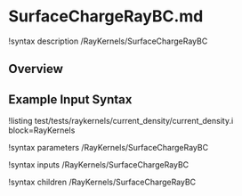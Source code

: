 # SurfaceChargeRayBC.md

!syntax description /RayKernels/SurfaceChargeRayBC

## Overview

## Example Input Syntax

!listing test/tests/raykernels/current_density/current_density.i block=RayKernels

!syntax parameters /RayKernels/SurfaceChargeRayBC

!syntax inputs /RayKernels/SurfaceChargeRayBC

!syntax children /RayKernels/SurfaceChargeRayBC
